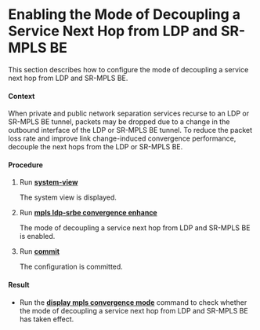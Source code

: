 Enabling the Mode of Decoupling a Service Next Hop from LDP and SR-MPLS BE
==========================================================================

This section describes how to configure the mode of decoupling a service next hop from LDP and SR-MPLS BE.

#### Context

When private and public network separation services recurse to an LDP or SR-MPLS BE tunnel, packets may be dropped due to a change in the outbound interface of the LDP or SR-MPLS BE tunnel. To reduce the packet loss rate and improve link change-induced convergence performance, decouple the next hops from the LDP or SR-MPLS BE.


#### Procedure

1. Run [**system-view**](cmdqueryname=system-view)
   
   
   
   The system view is displayed.
2. Run [**mpls ldp-srbe convergence enhance**](cmdqueryname=mpls+ldp-srbe+convergence+enhance)
   
   
   
   The mode of decoupling a service next hop from LDP and SR-MPLS BE is enabled.
3. Run [**commit**](cmdqueryname=commit)
   
   
   
   The configuration is committed.

#### Result

* Run the [**display mpls convergence mode**](cmdqueryname=display+mpls+convergence+mode) command to check whether the mode of decoupling a service next hop from LDP and SR-MPLS BE has taken effect.